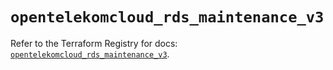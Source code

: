 # `opentelekomcloud_rds_maintenance_v3`

Refer to the Terraform Registry for docs: [`opentelekomcloud_rds_maintenance_v3`](https://registry.terraform.io/providers/opentelekomcloud/opentelekomcloud/1.36.33/docs/resources/rds_maintenance_v3).
